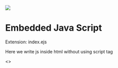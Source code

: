 <img src="https://cdn.hashnode.com/res/hashnode/image/upload/v1669904581074/eiOU4pInF.png?w=1600&h=840&fit=crop&crop=entropy&auto=compress,format&format=webp">
<h1>Embedded Java Script</h1>

<p>Extension: index.ejs</p>
<p>Here we write js inside html without using script tag </p>
<>
